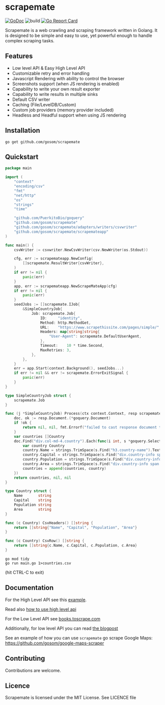 # scrapemate
[![GoDoc](https://godoc.org/github.com/gosom/scrapemate?status.svg)](https://godoc.org/github.com/gosom/scrapemate)
![build](https://github.com/gosom/scrapemate/actions/workflows/build.yml/badge.svg)
[![Go Report Card](https://goreportcard.com/badge/github.com/gosom/scrapemate)](https://goreportcard.com/report/github.com/gosom/scrapemate)

Scrapemate is a web crawling and scraping framework written in Golang. It is designed to be simple and easy to use, yet powerful enough to handle complex scraping tasks.


## Features

- Low level API & Easy High Level API
- Customizable retry and error handling
- Javascript Rendering with ability to control the browser
- Screenshots support (when JS rendering is enabled)
- Capability to write your own result exporter
- Capability to write results in multiple sinks
- Default CSV writer
- Caching (File/LevelDB/Custom)
- Custom job providers (memory provider included)
- Headless and Headful support when using JS rendering

## Installation

```
go get github.com/gosom/scrapemate
```

## Quickstart


```go
package main

import (
	"context"
	"encoding/csv"
	"fmt"
	"net/http"
	"os"
	"strings"
	"time"

	"github.com/PuerkitoBio/goquery"
	"github.com/gosom/scrapemate"
	"github.com/gosom/scrapemate/adapters/writers/csvwriter"
	"github.com/gosom/scrapemate/scrapemateapp"
)

func main() {
	csvWriter := csvwriter.NewCsvWriter(csv.NewWriter(os.Stdout))

	cfg, err := scrapemateapp.NewConfig(
		[]scrapemate.ResultWriter{csvWriter},
	)
	if err != nil {
		panic(err)
	}
	app, err := scrapemateapp.NewScrapeMateApp(cfg)
	if err != nil {
		panic(err)
	}
	seedJobs := []scrapemate.IJob{
		&SimpleCountryJob{
			Job: scrapemate.Job{
				ID:     "identity",
				Method: http.MethodGet,
				URL:    "https://www.scrapethissite.com/pages/simple/",
				Headers: map[string]string{
					"User-Agent": scrapemate.DefaultUserAgent,
				},
				Timeout:    10 * time.Second,
				MaxRetries: 3,
			},
		},
	}
	err = app.Start(context.Background(), seedJobs...)
	if err != nil && err != scrapemate.ErrorExitSignal {
		panic(err)
	}
}

type SimpleCountryJob struct {
	scrapemate.Job
}

func (j *SimpleCountryJob) Process(ctx context.Context, resp scrapemate.Response) (any, []scrapemate.IJob, error) {
	doc, ok := resp.Document.(*goquery.Document)
	if !ok {
		return nil, nil, fmt.Errorf("failed to cast response document to goquery document")
	}
	var countries []Country
	doc.Find("div.col-md-4.country").Each(func(i int, s *goquery.Selection) {
		var country Country
		country.Name = strings.TrimSpace(s.Find("h3.country-name").Text())
		country.Capital = strings.TrimSpace(s.Find("div.country-info span.country-capital").Text())
		country.Population = strings.TrimSpace(s.Find("div.country-info span.country-population").Text())
		country.Area = strings.TrimSpace(s.Find("div.country-info span.country-area").Text())
		countries = append(countries, country)
	})
	return countries, nil, nil
}

type Country struct {
	Name       string
	Capital    string
	Population string
	Area       string
}

func (c Country) CsvHeaders() []string {
	return []string{"Name", "Capital", "Population", "Area"}
}

func (c Country) CsvRow() []string {
	return []string{c.Name, c.Capital, c.Population, c.Area}
}

```

```
go mod tidy
go run main.go 1>countries.csv
```

(hit CTRL-C to exit)

## Documentation

For the High Level API see this [example](https://github.com/gosom/scrapemate/tree/main/examples/quotes-to-scrape-app).

Read also [how to use high level api](https://blog.gkomninos.com/golang-web-scraping-using-scrapemate)

For the Low Level API see [books.toscrape.com](https://github.com/gosom/scrapemate/tree/main/examples/books-to-scrape-simple)

Additionally, for low level API you can read [the blogpost](https://blog.gkomninos.com/getting-started-with-web-scraping-using-golang-and-scrapemate)


See an example of how you can use `scrapemate` go scrape Google Maps: https://github.com/gosom/google-maps-scraper

## Contributing

Contributions are welcome.

## Licence

Scrapemate is licensed under the MIT License. See LICENCE file

